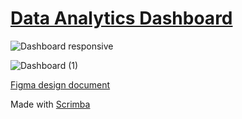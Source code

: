 # [Data Analytics Dashboard](https://frontendella.github.io/Data-Analytics-Dashboard/)

![Dashboard responsive](https://user-images.githubusercontent.com/82247833/221396090-5e9f9f0a-df63-4613-939e-d1ec63f348a3.png)

![Dashboard (1)](https://user-images.githubusercontent.com/82247833/221395751-0f46b2c5-22cb-4472-b3c2-ca876b414f38.gif)


[Figma design document](https://www.figma.com/file/VnejwcImzFbFOEyGxNRAkz/Dashboard?node-id=0%3A1&t=EnaygXddic9f092B-0)


Made with [Scrimba](https://scrimba.com/learn/figmatocode)


